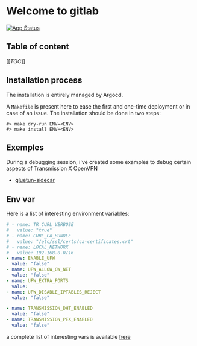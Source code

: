# Welcome to gitlab

[![App Status](https://argocd-internal.spirit-dev.net/api/badge?name=transmission-turingpi&revision=true&showAppName=true)](https://argocd-internal.spirit-dev.net/applications/transmission-turingpi)

## Table of content

[[_TOC_]]

## Installation process

The installation is entirely managed by Argocd.

A `Makefile` is present here to ease the first and one-time deployment or in case of an issue.
The installation should be done in two steps:

```shell
#> make dry-run ENV=<ENV>
#> make install ENV=<ENV>
```

## Exemples

During a debugging session, i've created some examples to debug certain aspects of Transmission X OpenVPN

- [gluetun-sidecar](examples/transmission-sidecar/Readme.md)

## Env var

Here is a list of interesting environment variables:

```yaml
# - name: TR_CURL_VERBOSE
#   value: "true"
# - name: CURL_CA_BUNDLE
#   value: "/etc/ssl/certs/ca-certificates.crt"
# - name: LOCAL_NETWORK
#   value: 192.168.0.0/16
- name: ENABLE_UFW
  value: "false"
- name: UFW_ALLOW_GW_NET
  value: "false"
- name: UFW_EXTRA_PORTS
  value:
- name: UFW_DISABLE_IPTABLES_REJECT
  value: "false"

- name: TRANSMISSION_DHT_ENABLED
  value: "false"
- name: TRANSMISSION_PEX_ENABLED
  value: "false"
```

a complete list of interesting vars is available [here](https://github.com/truecharts/charts/blob/master/charts/stable/transmission/values.yaml)
